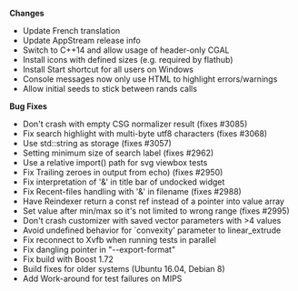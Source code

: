 **Changes**

* Update French translation
* Update AppStream release info
* Switch to C++14 and allow usage of header-only CGAL
* Install icons with defined sizes (e.g. required by flathub)
* Install Start shortcut for all users on Windows
* Console messages now only use HTML to highlight errors/warnings
* Allow initial seeds to stick between rands calls

**Bug Fixes**

* Don't crash with empty CSG normalizer result (fixes #3085)
* Fix search highlight with multi-byte utf8 characters (fixes #3068)
* Use std::string as storage (fixes #3057)
* Setting minimum size of search label (fixes #2962)
* Use a relative import() path for svg viewbox tests
* Fix Trailing zeroes in output from echo) (fixes #2950)
* Fix interpretation of '&' in title bar of undocked widget
* Fix Recent-files handling with '&' in filename (fixes #2988)
* Have Reindexer return a const ref instead of a pointer into value array
* Set value after min/max so it's not limited to wrong range (fixes #2995)
* Don't crash customizer with saved vector parameters with >4 values
* Avoid undefined behavior for `convexity' parameter to linear_extrude
* Fix reconnect to Xvfb when running tests in parallel
* Fix dangling pointer in "--export-format"
* Fix build with Boost 1.72
* Build fixes for older systems (Ubuntu 16.04, Debian 8)
* Add Work-around for test failures on MIPS
